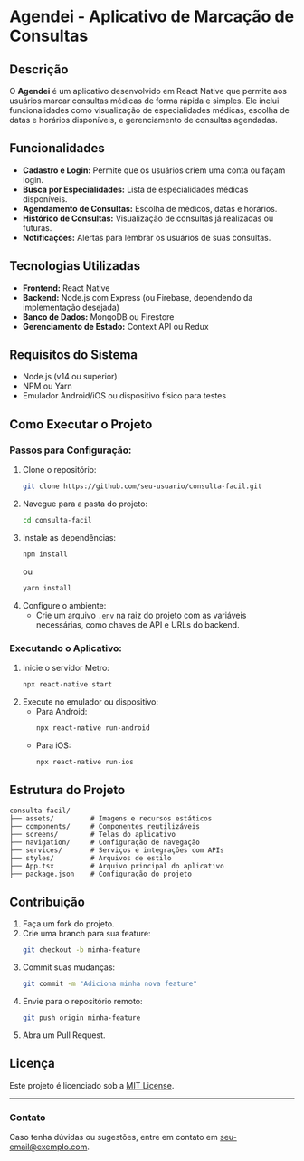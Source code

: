 # Agendei - Aplicativo de Marcação de Consultas

## Descrição
O **Agendei** é um aplicativo desenvolvido em React Native que permite aos usuários marcar consultas médicas de forma rápida e simples. Ele inclui funcionalidades como visualização de especialidades médicas, escolha de datas e horários disponíveis, e gerenciamento de consultas agendadas.

## Funcionalidades
- **Cadastro e Login:** Permite que os usuários criem uma conta ou façam login.
- **Busca por Especialidades:** Lista de especialidades médicas disponíveis.
- **Agendamento de Consultas:** Escolha de médicos, datas e horários.
- **Histórico de Consultas:** Visualização de consultas já realizadas ou futuras.
- **Notificações:** Alertas para lembrar os usuários de suas consultas.

## Tecnologias Utilizadas
- **Frontend:** React Native
- **Backend:** Node.js com Express (ou Firebase, dependendo da implementação desejada)
- **Banco de Dados:** MongoDB ou Firestore
- **Gerenciamento de Estado:** Context API ou Redux

## Requisitos do Sistema
- Node.js (v14 ou superior)
- NPM ou Yarn
- Emulador Android/iOS ou dispositivo físico para testes

## Como Executar o Projeto

### Passos para Configuração:
1. Clone o repositório:
   ```bash
   git clone https://github.com/seu-usuario/consulta-facil.git
   ```
2. Navegue para a pasta do projeto:
   ```bash
   cd consulta-facil
   ```
3. Instale as dependências:
   ```bash
   npm install
   ```
   ou
   ```bash
   yarn install
   ```
4. Configure o ambiente:
   - Crie um arquivo `.env` na raiz do projeto com as variáveis necessárias, como chaves de API e URLs do backend.

### Executando o Aplicativo:
1. Inicie o servidor Metro:
   ```bash
   npx react-native start
   ```
2. Execute no emulador ou dispositivo:
   - Para Android:
     ```bash
     npx react-native run-android
     ```
   - Para iOS:
     ```bash
     npx react-native run-ios
     ```

## Estrutura do Projeto
```plaintext
consulta-facil/
├── assets/         # Imagens e recursos estáticos
├── components/     # Componentes reutilizáveis
├── screens/        # Telas do aplicativo
├── navigation/     # Configuração de navegação
├── services/       # Serviços e integrações com APIs
├── styles/         # Arquivos de estilo
├── App.tsx         # Arquivo principal do aplicativo
├── package.json    # Configuração do projeto
```

## Contribuição
1. Faça um fork do projeto.
2. Crie uma branch para sua feature:
   ```bash
   git checkout -b minha-feature
   ```
3. Commit suas mudanças:
   ```bash
   git commit -m "Adiciona minha nova feature"
   ```
4. Envie para o repositório remoto:
   ```bash
   git push origin minha-feature
   ```
5. Abra um Pull Request.

## Licença
Este projeto é licenciado sob a [MIT License](LICENSE).

---

### Contato
Caso tenha dúvidas ou sugestões, entre em contato em [seu-email@exemplo.com](mailto:seu-email@exemplo.com).



